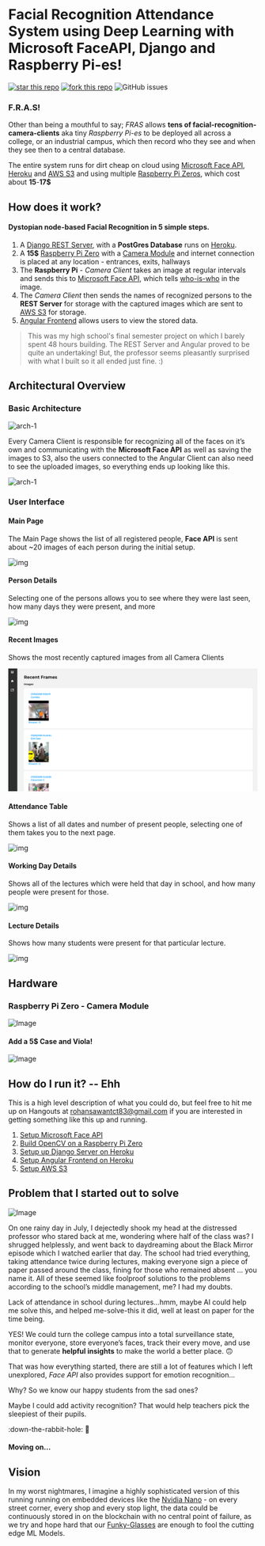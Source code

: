 # Facial Recognition Attendance System using Deep Learning with Microsoft FaceAPI, Django and Raspberry Pi-es! 
[![star this repo](http://githubbadges.com/star.svg?user=CT83&repo=Facial-Recognition-Attendance-System&style=flat)](https://github.com/CT83/Facial-Recognition-Attendance-System)
[![fork this repo](http://githubbadges.com/fork.svg?user=CT83&repo=Facial-Recognition-Attendance-System&style=flat)](https://github.com/CT83/Facial-Recognition-Attendance-System/fork)
![GitHub issues](https://img.shields.io/github/issues-raw/CT83/Facial-Recognition-Attendance-System.svg)
### F.R.A.S!

Other than being a mouthful to say; 
_FRAS_ allows **tens of facial-recognition-camera-clients** aka tiny *Raspberry Pi-es* to be deployed all across a college, 
or an industrial campus, which then record who they see and when they see then to a central database.

The entire system runs for dirt cheap on cloud using [Microsoft Face API](https://azure.microsoft.com/en-us/services/cognitive-services/face), [Heroku](https://fras-1.herokuapp.com) and [AWS S3](https://aws.amazon.com/s3) and using multiple [Raspberry Pi Zeros](https://www.raspberrypi.org/products/raspberry-pi-zero), which cost about **15**-**17$**

## How does it work? 

#### Dystopian node-based Facial Recognition in 5 simple steps.

1. A [Django REST Server](<https://github.com/CT83/Facial-Recognition-Attendance-System/tree/master/django-server>), with a **PostGres Database** runs on [Heroku](https://fras-1.herokuapp.com).
2. A **15$** [Raspberry Pi Zero](https://www.raspberrypi.org/products/raspberry-pi-zero) with a [Camera Module](https://www.raspberrypi.org/products/camera-module-v2) and internet connection is placed at any location - entrances, exits, hallways
3. The **Raspberry Pi** - *Camera Client* takes an image at regular intervals and sends this to [Microsoft Face API](https://azure.microsoft.com/en-us/services/cognitive-services/face), which tells <u>who-is-who</u> in the image.
4. The *Camera Client* then sends the names of recognized persons to the **REST Server** for storage with the captured images which are sent to [AWS S3](https://aws.amazon.com/s3) for storage.
5. [Angular Frontend](https://fras-ui.herokuapp.com) allows users to view the stored data.

> This was my high school's final semester project on which I barely spent 48 hours building. The REST Server and 
Angular proved to be quite an undertaking! But, the professor seems pleasantly surprised with what 
I built so it all ended just fine. :)

## Architectural Overview

### Basic Architecture

![arch-1](images/fras-architecture-2.svg)

Every Camera Client is responsible for recognizing all of the faces on it’s own and communicating with the **Microsoft Face API** as well as saving the images to S3, also the users connected to the Angular Client can also need to see the uploaded images, so everything ends up looking like this.

![arch-1](images/fras-architecture.svg)

### User Interface

#### Main Page

The Main Page shows the list of all registered people, **Face API** is sent about ~20 images of each person during the initial setup. 

![img](images/ui-1.jpg)

#### Person Details

Selecting one of the persons allows you to see where they were last seen, how many days they were present, and more

![img](images/ui-2m.jpg)

#### Recent Images

Shows the most recently captured images from all Camera Clients

![img](images/ui-7m.png)

#### Attendance Table  

Shows a list of all dates and number of present people, selecting one of them takes you to the next page.

![img](images/ui-4.png)

#### Working Day Details

Shows all of the lectures which were held that day in school, and how many people were present for those.

![img](images/ui-5.png)

#### Lecture Details

Shows how many students were present for that particular lecture.

![img](images/ui-6.png)

## Hardware

### Raspberry Pi Zero - Camera Module

![Image](images/camera-client.JPG)

#### Add a 5$ Case and Viola!

![Image](images/camera-case.jpg)

## How do I run it? -- Ehh

This is a high level description of what you could do, but feel free to hit me up on Hangouts at rohansawantct83@gmail.com if you are interested in getting something like this up and running.
1. [Setup Microsoft Face API](https://docs.microsoft.com/en-us/azure/cognitive-services/Face/Tutorials/FaceAPIinPythonTutorial) 
2. [Build OpenCV on a Raspberry Pi Zero](https://www.pyimagesearch.com/2015/12/14/installing-opencv-on-your-raspberry-pi-zero)
3. [Setup up Django Server on Heroku](https://devcenter.heroku.com/articles/deploying-python)
4. [Setup Angular Frontend on Heroku](https://medium.com/@hellotunmbi/how-to-deploy-angular-application-to-heroku-1d56e09c5147)
5. [Setup AWS S3](https://www.whizlabs.com/blog/aws-s3/)

## Problem that I started out to solve

![Image](images/no-success.gif)

On one rainy day in July, I dejectedly shook my head at the distressed professor who stared back at me, wondering where half of the class was? I shrugged helplessly, and went back to daydreaming about the Black Mirror episode which I watched earlier that day. The school had tried everything, taking attendance twice during lectures, making everyone sign a piece of paper passed around the class, fining for those who remained absent … you name it. All of these seemed like foolproof solutions to the problems according to the school’s middle management, me? I had my doubts. 

Lack of attendance in school during lectures…hmm, maybe AI could help me solve this, and helped me-solve-this it did, well at least on paper for the time being. 

YES! We could turn the college campus into a total surveillance state, monitor everyone, store everyone’s faces, track their every move, and use that to generate **helpful insights** to make the world a better place. 🙃

That was how everything started, there are still a lot of features which I left unexplored, *Face API* also provides support for emotion recognition…

Why? So we know our happy students from the sad ones? 

Maybe I could add activity recognition? That would help teachers pick the sleepiest of their pupils.

:down-the-rabbit-hole: 🐇

#### Moving on…



## Vision

In my worst nightmares, I imagine a highly sophisticated version of this running running on embedded devices like the [Nvidia Nano](https://www.nvidia.com/en-us/autonomous-machines/embedded-systems/jetson-nano/) - on every street corner, every shop and every stop light, the data could be continuously stored in on the blockchain with no central point of failure, as we try and hope hard that our [Funky-Glasses](https://www.theverge.com/2016/11/3/13507542/facial-recognition-glasses-trick-impersonate-fool) are enough to fool the cutting edge ML Models.   



